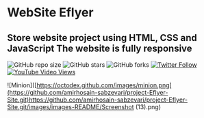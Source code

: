 # WebSite Eflyer
## Store website project using HTML, CSS and JavaScript The website is fully responsive
  ![GitHub repo size](https://img.shields.io/github/repo-size/codewithsadee/music-player)
  ![GitHub stars](https://img.shields.io/github/stars/codewithsadee/music-player?style=social)
  ![GitHub forks](https://img.shields.io/github/forks/codewithsadee/music-player?style=social)
[![Twitter Follow](https://img.shields.io/twitter/follow/codewithsadee_?style=social)](https://twitter.com/intent/follow?screen_name=codewithsadee_)
  [![YouTube Video Views](https://img.shields.io/youtube/views/jbMd2NVFrZk?style=social)](https://youtu.be/jbMd2NVFrZk)


![Minion]([https://octodex.github.com/images/minion.png](https://github.com/amirhosain-sabzevari/project-Eflyer-Site.git)https://github.com/amirhosain-sabzevari/project-Eflyer-Site.git/images/images-README/Screenshot (13).png)

